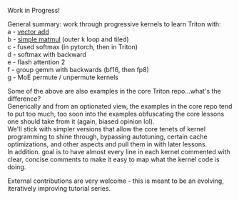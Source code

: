Work in Progress!

General summary:
work through progressive kernels to learn Triton with:  
a - [vector add](https://github.com/gpu-mode/triton-tutorials/blob/main/kernels/vector_addition_tutorial.py)    
b - [simple matmul](https://github.com/gpu-mode/triton-tutorials/blob/main/kernels/matmul_outer_k.py) (outer k loop and tiled)   
c - fused softmax (in pytorch, then in Triton)  
d - softmax with backward  
e - flash attention 2  
f - group gemm with backwards (bf16, then fp8)    
g - MoE permute / unpermute kernels

Some of the above are also examples in the core Triton repo...what's the difference?   
Generically and from an optionated view, the examples in the core repo tend to put too much, too soon into the examples obfuscating the core lessons one should take from it (again, biased opinion lol).   
We'll stick with simpler versions that allow the core tenets of kernel programming to shine through, bypassing autotuning, certain cache optimizations, and other aspects and pull them in with later lessons.   
In addition. goal is to have almost every line in each kernel commented with clear, concise comments to make it easy to map what the kernel code is doing. 

External contributions are very welcome - this is meant to be an evolving, iteratively improving tutorial series. 




